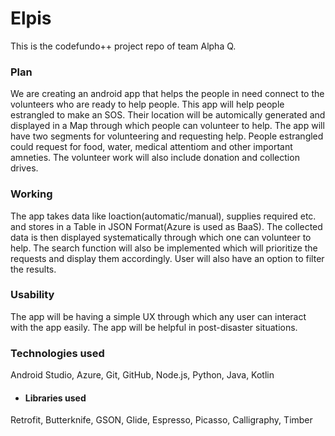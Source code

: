 # Elpis
This is the codefundo++ project repo of team Alpha Q.

### Plan
We are creating an android app that helps the people in need connect to the volunteers who are ready to help people.
This app will help people estrangled to make an SOS. Their location will be automically generated and displayed in a Map through   which people can volunteer to help. The app will have two segments for volunteering and requesting help. People estrangled could request for food, water, medical attentiom and other important amneties. The volunteer work will also include donation and collection drives. 

### Working
The app takes data like loaction(automatic/manual), supplies required etc. and stores in a Table in JSON Format(Azure is used as BaaS). The collected data is then displayed systematically through which one can volunteer to help. The search function will also be implemented which will prioritize the requests and display them accordingly. User will also have an option to filter the results.

### Usability
The app will be having a simple UX through which any user can interact with the app easily. The app will be helpful in post-disaster situations. 

### Technologies used
Android Studio, Azure, Git, GitHub, Node.js, Python, Java, Kotlin
- #### Libraries used
Retrofit, Butterknife, GSON, Glide, Espresso, Picasso, Calligraphy, Timber
